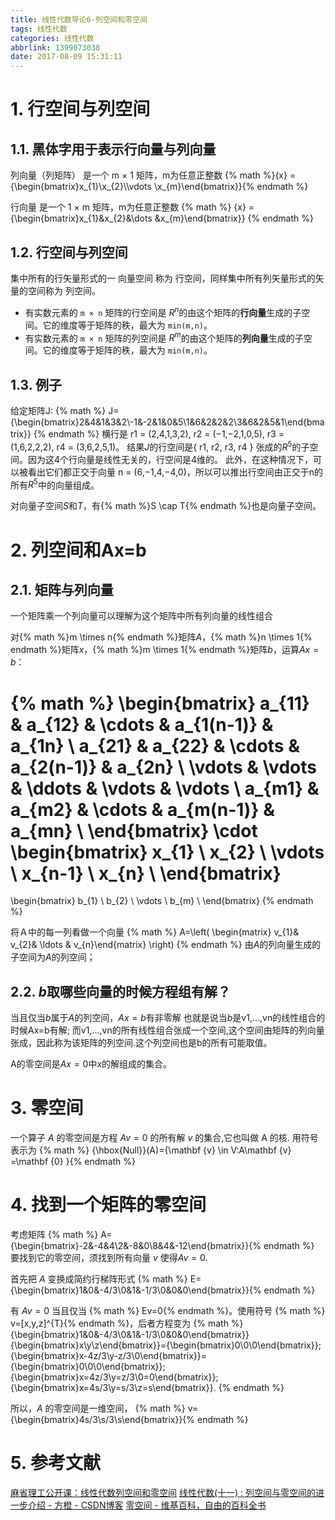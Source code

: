 ```yaml
---
title: 线性代数导论6-列空间和零空间
tags: 线性代数
categories: 线性代数
abbrlink: 1399073038
date: 2017-08-09 15:31:11
---
```


<!-- toc -->
<!-- more -->

# 1. 行空间与列空间

## 1.1. 黑体字用于表示行向量与列向量

列向量（列矩阵） 是一个 m × 1 矩阵，m为任意正整数
{% math %}{x} ={\begin{bmatrix}x_{1}\\x_{2}\\\vdots \\x_{m}\end{bmatrix}}{% endmath %}

行向量 是一个 1 × m 矩阵，m为任意正整数
{% math %}
{x} ={\begin{bmatrix}x_{1}&x_{2}&\dots &x_{m}\end{bmatrix}}
{% endmath %}

## 1.2. 行空间与列空间

集中所有的行矢量形式的一 向量空间 称为 行空间，同样集中所有列矢量形式的矢量的空间称为 列空间。

- 有实数元素的 `m × n` 矩阵的行空间是 $R^{n}$的由这个矩阵的**行向量**生成的子空间。它的维度等于矩阵的秩，最大为 `min(m,n)`。
- 有实数元素的 `m × n` 矩阵的列空间是 $R^{m}$的由这个矩阵的**列向量**生成的子空间。它的维度等于矩阵的秩，最大为 `min(m,n)`。

## 1.3. 例子

给定矩阵J:
{% math %}
J={\begin{bmatrix}2&4&1&3&2\\-1&-2&1&0&5\\1&6&2&2&2\\3&6&2&5&1\end{bmatrix}}
{% endmath %}
横行是 r1 = (2,4,1,3,2), r2 = (−1,−2,1,0,5), r3 = (1,6,2,2,2), r4 = (3,6,2,5,1)。 
结果$J$的行空间是{ r1, r2, r3, r4 } 张成的$R^{5}$的子空间。因为这4个行向量是线性无关的，行空间是4维的。
此外，在这种情况下，可以被看出它们都正交于向量 n = (6,−1,4,−4,0)，所以可以推出行空间由正交于n的所有$R^{5}$中的向量组成。

对向量子空间$S$和$T$，有{% math %}S \cap T{% endmath %}也是向量子空间。

# 2. 列空间和Ax=b

## 2.1. 矩阵与列向量

一个矩阵乘一个列向量可以理解为这个矩阵中所有列向量的线性组合

对{% math %}m \times n{% endmath %}矩阵$A$，{% math %}n \times 1{% endmath %}矩阵$x$，{% math %}m \times 1{% endmath %}矩阵$b$，运算$Ax=b$：

{% math %}
\begin{bmatrix}
a_{11} & a_{12} & \cdots & a_{1(n-1)} & a_{1n} \\
a_{21} & a_{22} & \cdots & a_{2(n-1)} & a_{2n} \\
\vdots & \vdots & \ddots & \vdots & \vdots \\
a_{m1} & a_{m2} & \cdots & a_{m(n-1)} & a_{mn} \\
\end{bmatrix}
\cdot
\begin{bmatrix}
x_{1} \\
x_{2} \\
\vdots \\
x_{n-1} \\
x_{n} \\
\end{bmatrix}
=
\begin{bmatrix}
b_{1} \\
b_{2} \\
\vdots \\
b_{m} \\
\end{bmatrix}
{% endmath %}

将Ａ中的每一列看做一个向量
{% math %}
A=\left( \begin{matrix} v_{1}& v_{2}& \ldots & v_{n}\end{matrix} \right) 
{% endmath %}
由$A$的列向量生成的子空间为$A$的列空间；

## 2.2. $b$取哪些向量的时候方程组有解？

当且仅当$b$属于$A$的列空间，$Ax=b$有非零解
也就是说当$b$是v1,...,vn的线性组合的时候Ax=b有解;
而v1,...,vn的所有线性组合张成一个空间,这个空间由矩阵的列向量张成，因此称为该矩阵的列空间.这个列空间也是b的所有可能取值。

A的零空间是$Ax=0$中$x$的解组成的集合。

# 3. 零空间

一个算子 $A$ 的零空间是方程 $Av = 0$ 的所有解 $v$ 的集合,它也叫做 A 的核.
用符号表示为 {% math %} {\hbox{Null}}(A)=\{\mathbf {v} \in V:A\mathbf {v} =\mathbf {0} \}{% endmath %}

# 4. 找到一个矩阵的零空间

考虑矩阵
{% math %} A={\begin{bmatrix}-2&-4&4\\2&-8&0\\8&4&-12\end{bmatrix}}{% endmath %}
要找到它的零空间，须找到所有向量 $v$ 使得$Av=0$. 

首先把 $A$ 变换成简约行梯阵形式
{% math %} E={\begin{bmatrix}1&0&-4/3\\0&1&-1/3\\0&0&0\end{bmatrix}}{% endmath %}

有 $Av=0$ 当且仅当 {% math %} Ev=0{% endmath %}。使用符号 {% math %} v=[x,y,z]^{T}{% endmath %}，后者方程变为
{% math %}
{\begin{bmatrix}1&0&-4/3\\0&1&-1/3\\0&0&0\end{bmatrix}}{\begin{bmatrix}x\\y\\z\end{bmatrix}}={\begin{bmatrix}0\\0\\0\end{bmatrix}};{\begin{bmatrix}x-4z/3\\y-z/3\\0\end{bmatrix}}={\begin{bmatrix}0\\0\\0\end{bmatrix}};{\begin{bmatrix}x=4z/3\\y=z/3\\0=0\end{bmatrix}};{\begin{bmatrix}x=4s/3\\y=s/3\\z=s\end{bmatrix}}.
{% endmath %}

所以，$A$ 的零空间是一维空间，
{% math %} v={\begin{bmatrix}4s/3\\s/3\\s\end{bmatrix}}{% endmath %}

# 5. 参考文献

[麻省理工公开课：线性代数列空间和零空间](http://open.163.com/movie/2010/11/B/5/M6V0BQC4M_M6V2AB1B5.html)
[线性代数(十一) : 列空间与零空间的进一步介绍 - 方橙  - CSDN博客](http://blog.csdn.net/mathmetics/article/details/9312609)
[零空间 - 维基百科，自由的百科全书](https://zh.wikipedia.org/wiki/%E9%9B%B6%E7%A9%BA%E9%97%B4)